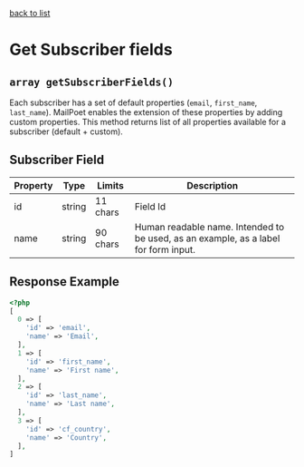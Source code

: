 [back to list](../Readme.md)

# Get Subscriber fields

## `array getSubscriberFields()`

Each subscriber has a set of default properties (`email`, `first_name`, `last_name`).
MailPoet enables the extension of these properties by adding custom properties.
This method returns list of all properties available for a subscriber (default + custom).

## Subscriber Field

| Property | Type | Limits | Description |
| --- | --- | --- | --- |
| id | string | 11 chars |Field Id |
| name | string | 90 chars | Human readable name. Intended to be used, as an example, as a label for form input. |

## Response Example
```php
<?php
[
  0 => [
    'id' => 'email',
    'name' => 'Email',
  ],
  1 => [
    'id' => 'first_name',
    'name' => 'First name',
  ],
  2 => [
    'id' => 'last_name',
    'name' => 'Last name',
  ],
  3 => [
    'id' => 'cf_country',
    'name' => 'Country',
  ],
]

```
